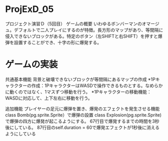 # ProjExD_05
プロジェクト演習Ｄ（5回目）
ゲームの概要
いわゆるボンバーマンのオマージュ。デフォルトで二人プレイにするのが特徴。長方形のマップがあり、等間隔に侵入できないブロックがある。特定のボタン（左SHIFTと右SHIFT）を押すと爆弾を設置することができ、十字の形に爆発する。

# ゲームの実装
共通基本機能
背景と破壊できないブロックが等間隔にあるマップの作成 *1Pキャラクターの作成：1PキャラクターはWASDで操作できるものとする。なめらかに動くのではなく、1マスずつ移動を行う。 *1Pキャラクターの移動機能：WASDに対応して、上下左右に移動を行う。

追加機能
プレイヤーの足元に爆弾を置き、爆発のエフェクトを発生させる機能
class Bomb(pg.sprite.Sprite）で爆弾の設置
class Explosion(pg.sprite.Sprite)で爆弾の四方に爆発が起こるようにする。
67行目で爆発するまでの時間を3秒後にしている。
87行目のself.duration = 60で爆発エフェクトが1秒後に消えるようにしている
